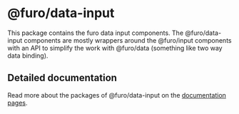 # @furo/data-input

This package contains the furo data input components. 
The @furo/data-input components are mostly wrappers around the @furo/input components with 
an API to simplify the work with @furo/data (something like two way data binding).  


## Detailed documentation
Read more about the packages of @furo/data-input on the  [documentation pages](https://furo.pro/api/data-input/doc/).

